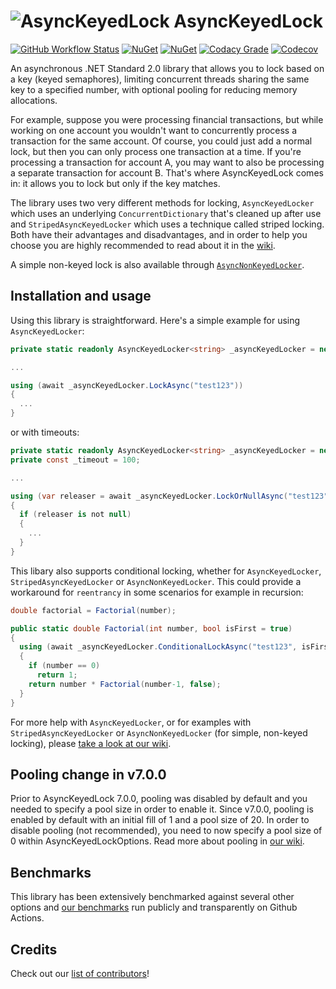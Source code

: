 # ![AsyncKeyedLock](https://raw.githubusercontent.com/MarkCiliaVincenti/AsyncKeyedLock/master/logo32.png) AsyncKeyedLock
[![GitHub Workflow Status](https://img.shields.io/github/actions/workflow/status/MarkCiliaVincenti/AsyncKeyedLock/dotnet.yml?branch=master&logo=github&style=flat)](https://actions-badge.atrox.dev/MarkCiliaVincenti/AsyncKeyedLock/goto?ref=master) [![NuGet](https://img.shields.io/nuget/v/AsyncKeyedLock?label=NuGet&logo=nuget&style=flat)](https://www.nuget.org/packages/AsyncKeyedLock) [![NuGet](https://img.shields.io/nuget/dt/AsyncKeyedLock?logo=nuget&style=flat)](https://www.nuget.org/packages/AsyncKeyedLock) [![Codacy Grade](https://img.shields.io/codacy/grade/315c3d5a06a441bda26ffd88e705fa63?style=flat)](https://app.codacy.com/gh/MarkCiliaVincenti/AsyncKeyedLock/dashboard) [![Codecov](https://img.shields.io/codecov/c/github/MarkCiliaVincenti/AsyncKeyedLock?label=coverage&logo=codecov&style=flat)](https://app.codecov.io/gh/MarkCiliaVincenti/AsyncKeyedLock)

An asynchronous .NET Standard 2.0 library that allows you to lock based on a key (keyed semaphores), limiting concurrent threads sharing the same key to a specified number, with optional pooling for reducing memory allocations.

For example, suppose you were processing financial transactions, but while working on one account you wouldn't want to concurrently process a transaction for the same account. Of course, you could just add a normal lock, but then you can only process one transaction at a time. If you're processing a transaction for account A, you may want to also be processing a separate transaction for account B. That's where AsyncKeyedLock comes in: it allows you to lock but only if the key matches.

The library uses two very different methods for locking, `AsyncKeyedLocker` which uses an underlying `ConcurrentDictionary` that's cleaned up after use and `StripedAsyncKeyedLocker` which uses a technique called striped locking. Both have their advantages and disadvantages, and in order to help you choose you are highly recommended to read about it in the [wiki](https://github.com/MarkCiliaVincenti/AsyncKeyedLock/wiki).

A simple non-keyed lock is also available through [`AsyncNonKeyedLocker`](https://github.com/MarkCiliaVincenti/AsyncKeyedLock/wiki/How-to-use-AsyncNonKeyedLocker).

## Installation and usage
Using this library is straightforward. Here's a simple example for using `AsyncKeyedLocker`:
```csharp
private static readonly AsyncKeyedLocker<string> _asyncKeyedLocker = new();

...

using (await _asyncKeyedLocker.LockAsync("test123"))
{
  ...
}
```

or with timeouts:
```csharp
private static readonly AsyncKeyedLocker<string> _asyncKeyedLocker = new();
private const _timeout = 100;

...

using (var releaser = await _asyncKeyedLocker.LockOrNullAsync("test123", _timeout))
{
  if (releaser is not null)
  {
    ...
  }
}
```

This libary also supports conditional locking, whether for `AsyncKeyedLocker`, `StripedAsyncKeyedLocker` or `AsyncNonKeyedLocker`. This could provide a workaround for `reentrancy` in some scenarios for example in recursion:
```csharp
double factorial = Factorial(number);

public static double Factorial(int number, bool isFirst = true)
{
  using (await _asyncKeyedLocker.ConditionalLockAsync("test123", isFirst))
  {
    if (number == 0)
      return 1;
    return number * Factorial(number-1, false);
  }
}
```

For more help with `AsyncKeyedLocker`, or for examples with `StripedAsyncKeyedLocker` or `AsyncNonKeyedLocker` (for simple, non-keyed locking), please [take a look at our wiki](https://github.com/MarkCiliaVincenti/AsyncKeyedLock/wiki).

## Pooling change in v7.0.0
Prior to AsyncKeyedLock 7.0.0, pooling was disabled by default and you needed to specify a pool size in order to enable it. Since v7.0.0, pooling is enabled by default with an initial fill of 1 and a pool size of 20. In order to disable pooling (not recommended), you need to now specify a pool size of 0 within AsyncKeyedLockOptions. Read more about pooling in [our wiki](https://github.com/MarkCiliaVincenti/AsyncKeyedLock/wiki/How-to-use-AsyncKeyedLocker#pooling).

## Benchmarks
This library has been extensively benchmarked against several other options and [our benchmarks](https://github.com/MarkCiliaVincenti/AsyncKeyedLock/wiki/Benchmarks) run publicly and transparently on Github Actions.

## Credits
Check out our [list of contributors](https://github.com/MarkCiliaVincenti/AsyncKeyedLock/blob/master/CONTRIBUTORS.md)!
